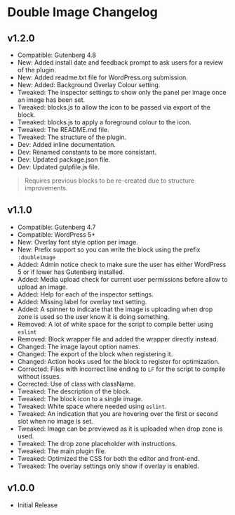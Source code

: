 # Double Image Changelog

## v1.2.0
* Compatible: Gutenberg 4.8
* New: Added install date and feedback prompt to ask users for a review of the plugin.
* New: Added readme.txt file for WordPress.org submission.
* New: Added: Background Overlay Colour setting.
* Tweaked: The inspector settings to show only the panel per image once an image has been set.
* Tweaked: blocks.js to allow the icon to be passed via export of the block.
* Tweaked: blocks.js to apply a foreground colour to the icon.
* Tweaked: The README.md file.
* Tweaked: The structure of the plugin.
* Dev: Added inline documentation.
* Dev: Renamed constants to be more consistant.
* Dev: Updated package.json file.
* Dev: Updated gulpfile.js file.

> Requires previous blocks to be re-created due to structure improvements.

## v1.1.0

* Compatible: Gutenberg 4.7
* Compatible: WordPress 5+
* New: Overlay font style option per image.
* New: Prefix support so you can write the block using the prefix `:doubleimage`
* Added: Admin notice check to make sure the user has either WordPress 5 or if lower has Gutenberg installed.
* Added: Media upload check for current user permissions before allow to upload an image.
* Added: Help for each of the inspector settings.
* Added: Missing label for overlay text setting.
* Added: A spinner to indicate that the image is uploading when drop zone is used so the user know it is doing something.
* Removed: A lot of white space for the script to compile better using `eslint`
* Removed: Block wrapper file and added the wrapper directly instead.
* Changed: The image layout option names.
* Changed: The export of the block when registering it.
* Changed: Action hooks used for the block to register for optimization.
* Corrected: Files with incorrect line ending to `LF` for the script to compile without issues.
* Corrected: Use of class with className.
* Tweaked: The description of the block.
* Tweaked: The block icon to a single image.
* Tweaked: White space where needed using `eslint`.
* Tweaked: An indication that you are hovering over the first or second slot when no image is set.
* Tweaked: Image can be previewed as it is uploaded when drop zone is used.
* Tweaked: The drop zone placeholder with instructions.
* Tweaked: The main plugin file.
* Tweaked: Optimized the CSS for both the editor and front-end.
* Tweaked: The overlay settings only show if overlay is enabled.

## v1.0.0

* Initial Release